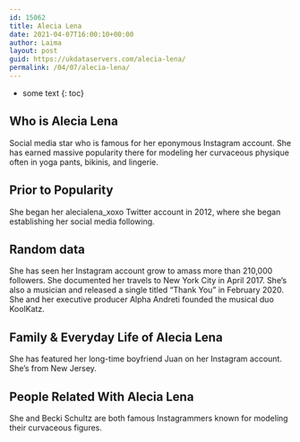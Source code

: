 ```yaml
---
id: 15062
title: Alecia Lena
date: 2021-04-07T16:00:10+00:00
author: Laima
layout: post
guid: https://ukdataservers.com/alecia-lena/
permalink: /04/07/alecia-lena/
---
```


* some text
{: toc}


## Who is Alecia Lena
                  
                  
                  
Social media star who is famous for her eponymous Instagram account. She has earned massive popularity there for modeling her curvaceous physique often in yoga pants, bikinis, and lingerie. 
                  
              
            
              
            
                
                
                
## Prior to Popularity
                  
                  
                  
She began her alecialena_xoxo Twitter account in 2012, where she began establishing her social media following. 
                  
              
            
              
            
                
                
                
## Random data
                  
                  
                  
She has seen her Instagram account grow to amass more than 210,000 followers. She documented her travels to New York City in April 2017. She&#8217;s also a musician and released a single titled &#8220;Thank You&#8221; in February 2020. She and her executive producer Alpha Andreti founded the musical duo KoolKatz.
                  
              
            
              
            
                
                
                
## Family & Everyday Life of Alecia Lena
                  
                  
                  
She has featured her long-time boyfriend Juan on her Instagram account. She&#8217;s from New Jersey.
                  
              
            
              
            
                
                
                
## People Related With Alecia Lena
                  
                  
                  
She and Becki Schultz are both famous Instagrammers known for modeling their curvaceous figures. 
                  
              
            
              
            
                
              
            
              
              
            
            
              
            
          
          
          
